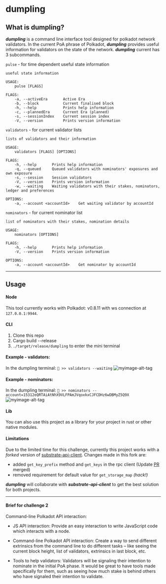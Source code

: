 # dumpling

## What is dumpling?

***dumpling*** is a command line interface tool designed for polkadot network validators. In the current PoA phrase of Polkadot, ***dumpling*** provides useful information for validators on the state of the network. 
***dumpling*** current has 3 subcommands.

`pulse` - for time dependent useful state information
```
useful state information

USAGE:
    pulse [FLAGS]

FLAGS:
    -a, --activeEra       Active Era
    -b, --block           Current finalised block
    -h, --help            Prints help information
    -c, --plannedEra      Current Era (planned)
    -s, --sessionIndex    Current session index
    -V, --version         Prints version information

```

`validators` - for current validator lists
```
lists of validators and their information

USAGE:
    validators [FLAGS] [OPTIONS]

FLAGS:
    -h, --help       Prints help information
    -q, --queued     Queued validators with nominators' exposures and own exposure
    -s, --session    Session validators
    -V, --version    Prints version information
    -w, --waiting    Waiting validators with their stakes, nominators, ledger and preferences

OPTIONS:
    -a, --account <accountId>    Get waiting validator by accountId
```

`nominators` - for current nominator list
```
list of nominators with their stakes, nomination details

USAGE:
    nominators [OPTIONS]

FLAGS:
    -h, --help       Prints help information
    -V, --version    Prints version information

OPTIONS:
    -a, --account <accountId>    Get nominator by accountId
```
___
## Usage

#### Node
This tool currently works with Polkadot: v0.8.11 with ws connection at
`127.0.0.1:9944`.

#### CLI
1. Clone this repo
1. Cargo build --release
1. `./target/release/dumpling` to enter the mini terminal

#### Example - validators:

In the dumpling terminal: 
`🥟 >> validators --waiting`
![myimage-alt-tag](./example_validators.png)

#### Example - nominators:

In the dumpling terminal: 
`🥟 >> nominators --account=15312eQRTAiAtNhX9VLFPAmJVqoxkxCJFCDHz6wDBMyZ5Q9X`
![myimage-alt-tag](./example_nominators.png)

#### Lib
You can also use this project as a library for your project in rust or other native modules.

#### Limitations

Due to the limited time for this challenge, currently this project works with a *_forked_* version of [substrate-api-client](https://github.com/scs/substrate-api-client). Changes made in this fork are:
- added `get_key_prefix` method and `get_keys` in the rpc client (Update [PR](https://github.com/scs/substrate-api-client/pull/95) merged)
- removed requirement for default value for `get_storage_map` *(hack!)*

***dumpling*** will collaborate with ***substrate-api-client*** to get the best solution for both projects.

___

#### Brief for challenge 2
Command-line Polkadot API interaction: 

- JS API interaction: Provide an easy interaction to write JavaScript code which interacts with a node. 

- Command-line Polkadot API interaction: Create a way to send different extrinsics from the command line to do different tasks – like seeing the current block height, list of validators, extrinsics in last block, etc. 

- Tools to help validators: Validators will be signaling their intention to nominate in the initial PoA phase. It would be great to have tools made specifically for them, such as seeing how much stake is behind others who have signaled their intention to validate.


